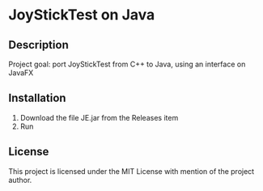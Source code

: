 # JoyStickTest on Java

## Description
Project goal: port JoyStickTest from C++ to Java, using an interface on JavaFX

## Installation
1. Download the file JE.jar from the Releases item
2. Run

## License
This project is licensed under the MIT License with mention of the project author.
